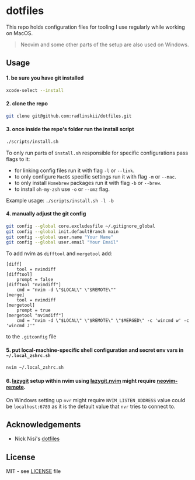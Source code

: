 # dotfiles

This repo holds configuration files for tooling I use regularly while working on MacOS.

> Neovim and some other parts of the setup are also used on Windows.

## Usage

#### 1. be sure you have git installed

```sh
xcode-select --install
```

#### 2. clone the repo

```sh
git clone git@github.com:radlinskii/dotfiles.git
```

#### 3. once inside the repo's folder run the install script

```sh
./scripts/install.sh
```

To only run parts of `install.sh` responsible for specific configurations pass flags to it:

-   for linking config files run it with flag `-l` or `--link`.
-   to only configure `MacOS` specific settings run it with flag `-m` or `--mac`.
-   to only install `Homebrew` packages run it with flag `-b` or `--brew`.
-   to install `oh-my-zsh` use `-o` or `--omz` flag.

Example usage: `./scripts/install.sh -l -b`

#### 4. manually adjust the git config

```sh
git config --global core.excludesfile ~/.gitignore_global
git config --global init.defaultBranch main
git config --global user.name "Your Name"
git config --global user.email "Your Email"
```

To add nvim as `difftool` and `mergetool` add:

```
[diff]
    tool = nvimdiff
[difftool]
    prompt = false
[difftool "nvimdiff"]
    cmd = "nvim -d \"$LOCAL\" \"$REMOTE\""
[merge]
    tool = nvimdiff
[mergetool]
    prompt = true
[mergetool "nvimdiff"]
    cmd = "nvim -d \"$LOCAL\" \"$REMOTE\" \"$MERGED\" -c 'wincmd w' -c 'wincmd J'"
```

to the `.gitconfig` file

#### 5. put local-machine-specific shell configuration and secret env vars in `~/.local_zshrc.sh`

```sh
nvim ~/.local_zshrc.sh
```

#### 6. [lazygit](https://github.com/jesseduffield/lazygit) setup within nvim using [lazygit.nvim](https://github.com/kdheepak/lazygit.nvim) might require [neovim-remote](https://github.com/mhinz/neovim-remote).

On Windows setting up `nvr` might require `NVIM_LISTEN_ADDRESS` value could be `localhost:6789` as it is the default value that `nvr` tries to connect to.

## Acknowledgements

-   Nick Nisi's [dotfiles](https://github.com/nicknisi/dotfiles)

## License

MIT - see [LICENSE](LICENSE) file
